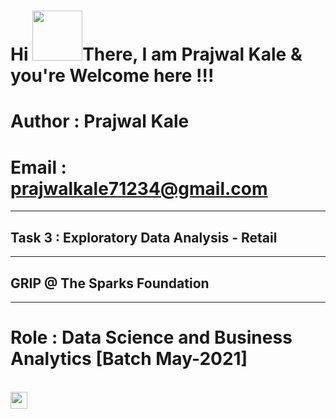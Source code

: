 <h1 align="left">Hi <img src="https://raw.githubusercontent.com/nixin72/nixin72/master/wave.gif" width="80px",height"70">There, I am Prajwal Kale & you're Welcome here !!! </h1>

# Author : Prajwal Kale
# Email  : prajwalkale71234@gmail.com
___

## Task 3 : Exploratory Data Analysis - Retail
___
## GRIP @ The Sparks Foundation
____
# Role : Data Science and Business Analytics [Batch May-2021]
<br>
<img height="27" src="https://img.shields.io/badge/Prediction using Unsupervised ML -Level  Beginner-purple.svg?&style=for-the-badge&logo=TheSparksFoundation&logoColor=blue"/>
<br>
